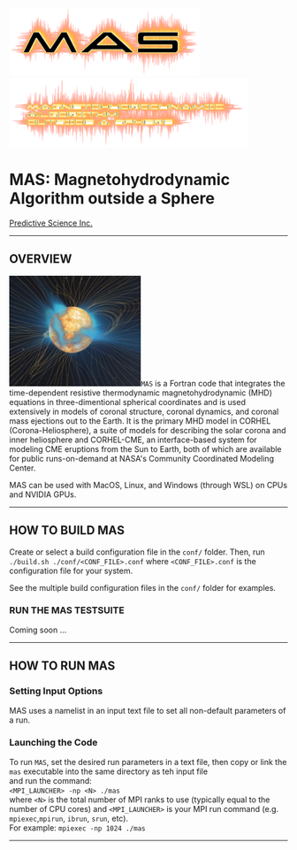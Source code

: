 <img height=125 src="doc/mas_logo.png" alt="MAS"/> <img height=125 src="doc/mas_logo_text.png" alt="MAS"/>
  
# MAS: Magnetohydrodynamic Algorithm outside a Sphere  

[Predictive Science Inc.](https://www.predsci.com)  
  
--------------------------------  
  
## OVERVIEW ##

<img height=200 src="doc/mas_bast_vis_sml.png" alt="MAS"/>`MAS` is a Fortran code that integrates the time-dependent resistive thermodynamic magnetohydrodynamic (MHD) equations in three-dimentional spherical coordinates and is used extensively in models of coronal structure, coronal dynamics, and coronal mass ejections out to the Earth. It is the primary MHD model in CORHEL (Corona-Heliosphere), a suite of models for describing the solar corona and inner heliosphere and CORHEL-CME, an interface-based system for modeling CME eruptions from the Sun to Earth, both of which are available for public runs-on-demand at NASA's Community Coordinated Modeling Center.  

MAS can be used with MacOS, Linux, and Windows (through WSL) on CPUs and NVIDIA GPUs. 


--------------------------------
  
## HOW TO BUILD MAS ##
  
Create or select a build configuration file in the `conf/` folder. 
Then, run `./build.sh ./conf/<CONF_FILE>.conf` where `<CONF_FILE>.conf` is the configuration file for your system.
  
See the multiple build configuration files in the `conf/` folder for examples.

 
### RUN THE MAS TESTSUITE ###

Coming soon ...

--------------------------------
  
## HOW TO RUN MAS ##
  
### Setting Input Options ###

MAS uses a namelist in an input text file to set all non-default parameters of a run.  

### Launching the Code ###
  
To run `MAS`, set the desired run parameters in a text file, then copy or link the `mas` executable into the same directory as teh input file  
and run the command:  
  `<MPI_LAUNCHER> -np <N> ./mas `  
where `<N>` is the total number of MPI ranks to use (typically equal to the number of CPU cores) and `<MPI_LAUNCHER>` is your MPI run command (e.g. `mpiexec`,`mpirun`, `ibrun`, `srun`, etc).  
For example:  `mpiexec -np 1024 ./mas`
  
--------------------------------


